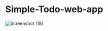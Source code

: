 # Simple-Todo-web-app

![Screenshot (18)](https://github.com/S-Immanuel01/Simple-Todo-web-app/assets/142397823/16debecd-da6a-4b15-b023-dcdf8af1ea27)
